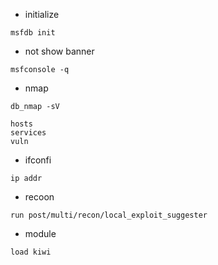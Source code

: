 
- initialize

```
msfdb init
```


- not show banner
```
msfconsole -q
```

- nmap
```
db_nmap -sV

hosts
services
vuln
```

- ifconfi
```
ip addr
```

- recoon
```
run post/multi/recon/local_exploit_suggester
```

- module
```
load kiwi
```

